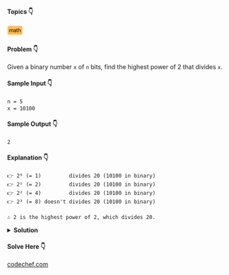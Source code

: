 #### Topics :point_down:
<img src="https://github.com/er-knight/coding-problems/blob/main/problem-tags/math-tag.png" height="22">

#### Problem :point_down:
Given a binary number `x` of `n` bits, find the highest power of 2 that divides `x`.

#### Sample Input :point_down:
```
n = 5
x = 10100
```

#### Sample Output :point_down:
```
2
```

#### Explanation :point_down:
```
👉 2⁰ (= 1)         divides 20 (10100 in binary)
👉 2¹ (= 2)         divides 20 (10100 in binary)
👉 2² (= 4)         divides 20 (10100 in binary)
👉 2³ (= 8) doesn't divides 20 (10100 in binary)

∴ 2 is the highest power of 2, which divides 20. 
```

<details>
<summary><strong>Solution</strong></summary>

#### Python :point_down:
```py
def solve(n, x):
    p = 0
    for i in range(n):
        if x[i] == "1":
            p = i

    return n - p - 1
```  
  
#### Time Complexity :point_down:
```
O(n)
```
#### Space Complexity :point_down:
```
O(1)
```
</details>

#### Solve Here :point_down:
[codechef.com](https://www.codechef.com/problems/MAX2)
